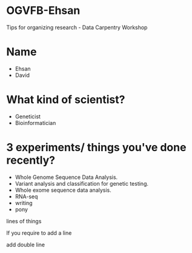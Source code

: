 # OGVFB-Ehsan
Tips for organizing research - Data Carpentry Workshop
# Name
 - Ehsan
 - David 
# What kind of scientist?
 - Geneticist
 - Bioinformatician
# 3 experiments/ things you've done recently?
 - Whole Genome Sequence Data Analysis.
 - Variant analysis and classification for genetic testing.
 - Whole exome sequence data analysis.
 - RNA-seq
 - writing
 - pony
 
 
 lines
 of
 things
 
 If you require to add a line 
 
 add double line
